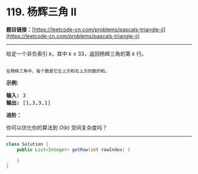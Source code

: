# 119. 杨辉三角 II

**题目链接：**[https://leetcode-cn.com/problems/pascals-triangle-ii](https://leetcode-cn.com/problems/pascals-triangle-ii)

---

<div class="content__1Y2H">
 <div class="notranslate">
  <p>给定一个非负索引&nbsp;<em>k</em>，其中 <em>k</em>&nbsp;≤&nbsp;33，返回杨辉三角的第 <em>k </em>行。</p> 
  <p><img src="/wikipedia/commons/0/0d/PascalTriangleAnimated2.gif" alt=""></p> 
  <p><small>在杨辉三角中，每个数是它左上方和右上方的数的和。</small></p> 
  <p><strong>示例:</strong></p> 
  <pre class="language-text"><strong>输入:</strong> 3
<strong>输出:</strong> [1,3,3,1]
</pre> 
  <p><strong>进阶：</strong></p> 
  <p>你可以优化你的算法到 <em>O</em>(<em>k</em>) 空间复杂度吗？</p> 
 </div>
</div>

---

```java
class Solution {
    public List<Integer> getRow(int rowIndex) {
        
    }
}
```